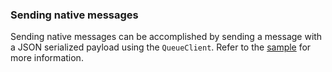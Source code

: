 ### Sending native messages

Sending native messages can be accomplished by sending a message with a JSON serialized payload using the `QueueClient`.
Refer to the [sample](/samples/azure/native-integration-asq) for more information.